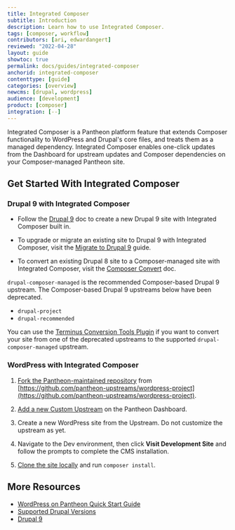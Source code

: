 ```yaml
---
title: Integrated Composer
subtitle: Introduction
description: Learn how to use Integrated Composer.
tags: [composer, workflow]
contributors: [ari, edwardangert]
reviewed: "2022-04-28"
layout: guide
showtoc: true
permalink: docs/guides/integrated-composer
anchorid: integrated-composer
contenttype: [guide]
categories: [overview]
newcms: [drupal, wordpress]
audience: [development]
product: [composer]
integration: [--]
---
```


Integrated Composer is a Pantheon platform feature that extends Composer <Popover content="A widely-used PHP dependency and package manager that provides an alternative, more modern way to manage the external (non-core) code used by a WordPress or Drupal site." /> functionality to WordPress and Drupal's core files, and treats them as a managed dependency. Integrated Composer enables one-click updates from the Dashboard for upstream updates and Composer dependencies on your Composer-managed Pantheon site.

## Get Started With Integrated Composer

### Drupal 9 with Integrated Composer

- Follow the [Drupal 9](/drupal-9) doc to create a new Drupal 9 site with Integrated Composer built in.

- To upgrade or migrate an existing site to Drupal 9 with Integrated Composer, visit the [Migrate to Drupal 9](/drupal-9-migration) guide.

- To convert an existing Drupal 8 site to a Composer-managed site with Integrated Composer, visit the [Composer Convert](/guides/composer-convert) doc.

<Alert title="Note"  type="info" >

`drupal-composer-managed` is the recommended Composer-based Drupal 9 upstream. The Composer-based Drupal 9 upstreams below have been deprecated.

- `drupal-project`
- `drupal-recommended`

You can use the [Terminus Conversion Tools Plugin](https://github.com/pantheon-systems/terminus-conversion-tools-plugin) if you want to convert your site from one of the deprecated upstreams to the supported `drupal-composer-managed` upstream.

</Alert>

### WordPress with Integrated Composer

1. [Fork the Pantheon-maintained repository](/guides/custom-upstream/create-custom-upstream#create-and-host-the-repository-remotely) from [https://github.com/pantheon-upstreams/wordpress-project](https://github.com/pantheon-upstreams/wordpress-project).

1. [Add a new Custom Upstream](/guides/custom-upstream/create-custom-upstream#connect-repository-to-pantheon) on the Pantheon Dashboard.

1. Create a new WordPress site from the Upstream. Do not customize the upstream as yet.

1. Navigate to the Dev environment, then click **Visit Development Site** and follow the prompts to complete the CMS installation.

1. [Clone the site locally](/guides/local-development/configuration) and run `composer install`.


## More Resources

- [WordPress on Pantheon Quick Start Guide](/guides/wordpress-pantheon/)
- [Supported Drupal Versions](/supported-drupal)
- [Drupal 9](/drupal-9)